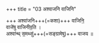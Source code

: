 +++
title = "03 अश्वाजनि वाजिनि"

+++
अश्वा॑जनि+++(=कशा)+++ वाजिनि॒  
वाजे॑षु वाजिनीव॒ति ।  
अश्वा॑न्थ् स॒मथ्सु॑+++(=सङ्ग्रामेषु)+++ वाजय  ॥